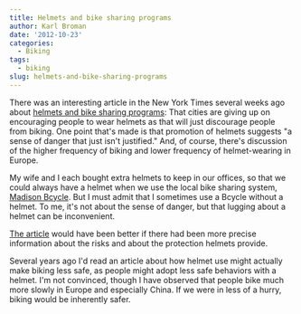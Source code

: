 ```yaml
---
title: Helmets and bike sharing programs
author: Karl Broman
date: '2012-10-23'
categories:
  - Biking
tags:
  - biking
slug: helmets-and-bike-sharing-programs
---
```


There was an interesting article in the New York Times several weeks ago about [helmets and bike sharing programs](http://www.nytimes.com/2012/09/30/sunday-review/to-encourage-biking-cities-forget-about-helmets.html): That cities are giving up on encouraging people to wear helmets as that will just discourage people from biking.  One point that's made is that promotion of helmets suggests "a sense of danger that just isn't justified."  And, of course, there's discussion of the higher frequency of biking and lower frequency of helmet-wearing in Europe.

My wife and I each bought extra helmets to keep in our offices, so that we could always have a helmet when we use the local bike sharing system, [Madison Bcycle](http://bcycle.com).  But I must admit that I sometimes use a Bcycle without a helmet.  To me, it's not about the sense of danger, but that lugging about a helmet can be inconvenient.

[The article](http://www.nytimes.com/2012/09/30/sunday-review/to-encourage-biking-cities-forget-about-helmets.html) would have been better if there had been more precise information about the risks and about the protection helmets provide.

Several years ago I'd read an article about how helmet use might actually make biking less safe, as people might adopt less safe behaviors with a helmet.  I'm not convinced, though I have observed that people bike much more slowly in Europe and especially China.  If we were in less of a hurry, biking would be inherently safer.
